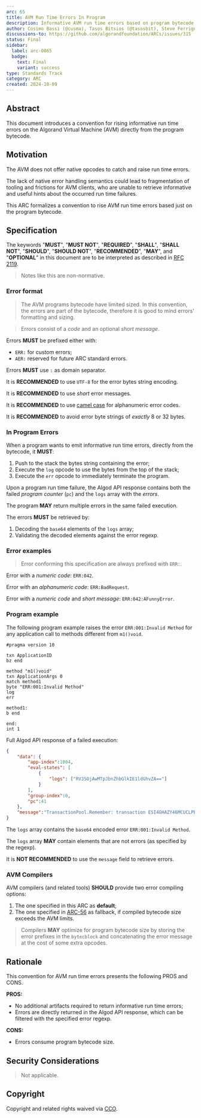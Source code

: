 ```yaml
---
arc: 65
title: AVM Run Time Errors In Program
description: Informative AVM run time errors based on program bytecode
author: Cosimo Bassi (@cusma), Tasos Bitsios (@tasosbit), Steve Ferrigno (@nullun)
discussions-to: https://github.com/algorandfoundation/ARCs/issues/315
status: Final
sidebar:
  label: arc-0065
  badge:
    text: Final
    variant: success
type: Standards Track
category: ARC
created: 2024-10-09
---
```

## Abstract

This document introduces a convention for rising informative run time errors on
the Algorand Virtual Machine (AVM) directly from the program bytecode.

## Motivation

The AVM does not offer native opcodes to catch and raise run time errors.

The lack of native error handling semantics could lead to fragmentation of tooling
and frictions for AVM clients, who are unable to retrieve informative and useful
hints about the occurred run time failures.

This ARC formalizes a convention to rise AVM run time errors based just on the program
bytecode.

## Specification

The keywords "**MUST**", "**MUST NOT**", "**REQUIRED**", "**SHALL**", "**SHALL NOT**",
"**SHOULD**", "**SHOULD NOT**", "**RECOMMENDED**", "**MAY**", and "**OPTIONAL**"
in this document are to be interpreted as described in <a href="https://datatracker.ietf.org/doc/html/rfc2119">RFC 2119</a>.

> Notes like this are non-normative.

### Error format

> The AVM programs bytecode have limited sized. In this convention, the errors are
> part of the bytecode, therefore it is good to mind errors' formatting and sizing.

> Errors consist of a _code_ and an optional _short message_.

Errors **MUST** be prefixed either with:

- `ERR:` for custom errors;
- `AER:` reserved for future ARC standard errors.

Errors **MUST** use `:` as domain separator.

It is **RECOMMENDED** to use `UTF-8` for the error bytes string encoding.

It is **RECOMMENDED** to use _short_ error messages.

It is **RECOMMENDED** to use <a href="https://en.wikipedia.org/wiki/Camel_case/">camel case</a>
for alphanumeric error codes.

It is **RECOMMENDED** to avoid error byte strings of _exactly_ 8 or 32 bytes.

### In Program Errors

When a program wants to emit informative run time errors, directly from the bytecode,
it **MUST**:

1. Push to the stack the bytes string containing the error;
1. Execute the `log` opcode to use the bytes from the top of the stack;
1. Execute the `err` opcode to immediately terminate the program.

Upon a program run time failure, the Algod API response contains both the failed
_program counter_ (`pc`) and the `logs` array with the _errors_.

The program **MAY** return multiple errors in the same failed execution.

The errors **MUST** be retrieved by:

1. Decoding the `base64` elements of the `logs` array;
1. Validating the decoded elements against the error regexp.

### Error examples

> Error conforming this specification are always prefixed with `ERR:`.

Error with a _numeric code_: `ERR:042`.

Error with an _alphanumeric code_: `ERR:BadRequest`.

Error with a _numeric code_ and _short message_: `ERR:042:AFunnyError`.

### Program example

The following program example raises the error `ERR:001:Invalid Method` for any
application call to methods different from `m1()void`.

```teal
#pragma version 10

txn ApplicationID
bz end

method "m1()void"
txn ApplicationArgs 0
match method1
byte "ERR:001:Invalid Method"
log
err

method1:
b end

end:
int 1
```

Full Algod API response of a failed execution:

```json
{
    "data": {
        "app-index":1004,
        "eval-states": [
            {
                "logs": ["RVJSOjAwMTpJbnZhbGlkIE1ldGhvZA=="]
            }
        ],
        "group-index":0,
        "pc":41
    },
    "message":"TransactionPool.Remember: transaction ESI4GHAZY46MCUCLPBSB5HBRZPGO6V7DDUM5XKMNVPIRJK6DDAGQ: logic eval error: err opcode executed. Details: app=1004, pc=41"
}
```

The `logs` array contains the `base64` encoded error `ERR:001:Invalid Method`.

The `logs` array **MAY** contain elements that are not errors (as specified by the
regexp).

It is **NOT RECOMMENDED** to use the `message` field to retrieve errors.

### AVM Compilers

AVM compilers (and related tools) **SHOULD** provide two error compiling options:

1. The one specified in this ARC as **default**;
1. The one specified in [ARC-56](/standards/arcs/arc-0056) as fallback, if compiled bytecode
size exceeds the AVM limits.

> Compilers **MAY** optimize for program bytecode size by storing the error prefixes
in the `bytecblock` and concatenating the error message at the cost of some extra
opcodes.

## Rationale

This convention for AVM run time errors presents the following PROS and CONS.

**PROS:**
- No additional artifacts required to return informative run time errors;
- Errors are directly returned in the Algod API response, which can be filtered
with the specified error regexp.

**CONS:**
- Errors consume program bytecode size.

## Security Considerations

> Not applicable.

## Copyright

Copyright and related rights waived via <a href="https://creativecommons.org/publicdomain/zero/1.0/">CCO</a>.
